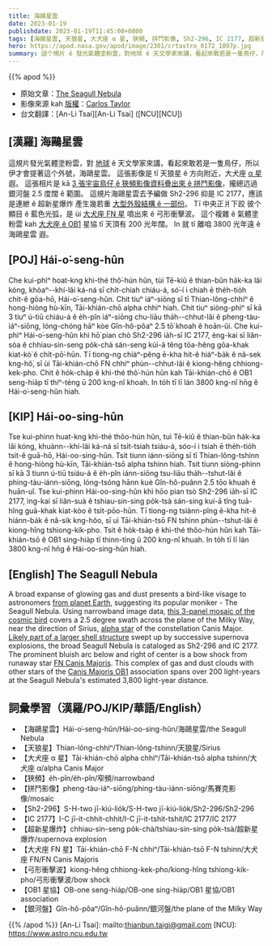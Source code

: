```yaml
---
title: 海鷗星雲
date: 2023-01-19
publishdate: 2023-01-19T11:45:00+0800
tags: [海鷗星雲, 天狼星, 大犬座 α 星, 狹頻, 拼鬥影像, Sh2-296, IC 2177, 超新星爆炸, 大犬座 FN 星, 弓形衝擊波, OB1 星協, 銀河盤]
hero: https://apod.nasa.gov/apod/image/2301/crtastro_0172_1097p.jpg
summary: 這个規片 ê 發光氣體塗粉雲，對地球 ê 天文學家來講，看起來敢若是一隻鳥仔，所以伊才會提著這个外號，海鷗星雲。
---
```


{{% apod %}}

- 原始文章：[The Seagull Nebula](https://apod.nasa.gov/apod/ap230119.html)
- 影像來源 kah [版權][copyright]：[Carlos Taylor](https://www.astrobin.com/users/CAPastrophotography/)
- 台文翻譯：[An-Li Tsai][An-Li Tsai] ([NCU][NCU])

## [漢羅] 海鷗星雲
這規片發光氣體塗粉雲，對 [地球][from planet Earth] ê 天文學家來講，看起來敢若是一隻鳥仔，所以伊才會提著這个外號，海鷗星雲。
這張影像是 tī 天狼星 ê 方向附近，大犬座 [α 星][alpha star] 遐。
這張相片是 kā [3 張宇宙鳥仔 ê 狹頻影像資料疊出來 ê 拼鬥影像][this 3-panel mosaic of the cosmic bird]，攏總迒過銀河盤 2.5 度闊 ê 範圍。
這規片海鷗星雲去予編做 Sh2-296 抑是 IC 2177，應該是連紲 ê 超新星爆炸 產生幾若重 [大型外殼結構 ê 一部份][Likely part of a larger shell structure]。
Tī 中央正爿下跤 彼个顯目 ê 藍色光弧，是 ùi [大犬座 FN 星][FN Canis Majoris] 噴出來 ê 弓形衝擊波。
這个複雜 ê 氣體塗粉雲 kah [大犬座 ê OB1][Canis Majoris OB1] 星協 tī 天頂有 200 光年闊。
In 就 tī 離咱 3800 光年遠 ê 海鷗星雲 遐。


## [POJ] Hái-o͘-seng-hûn
Che kui-phìⁿ hoat-kng khì-thé thô͘-hún hûn, tùi Tē-kiû ê thian-bûn ha̍k-ka lâi kóng, khòaⁿ--khí-lâi ká-ná sī chi̍t-chiah chiáu-á, só͘-í i chiah ē the̍h-tio̍h chit-ê gōa-hō, Hái-o͘-seng-hûn.
Chit tiuⁿ iáⁿ-siōng sī tī Thian-lông-chhiⁿ ê hong-hiòng hù-kīn, Tāi-khián-chō alpha chhiⁿ hiah.
Chit tiuⁿ siòng-phìⁿ sī kā 3 tiuⁿ ú-tiū chiáu-á ê e̍h-pîn iáⁿ-siōng chu-liāu tha̍h--chhut-lâi ê pheng-tàu-iáⁿ-siōng, lóng-chóng hāⁿ kòe Gîn-hô-pôaⁿ 2.5 tō͘ khoah ê hoān-ûi.
Che kui-phìⁿ Hái-o͘-seng-hûn khì hō͘ pian chò Sh2-296 ia̍h-sī IC 2177, èng-kai sī liân-sòa ê chhiau-sin-seng po̍k-chà sán-seng kúi-ā têng tōa-hêng gōa-khak kiat-kò͘ ê chi̍t-pō͘-hūn.
Tī tiong-ng chiàⁿ-pêng ē-kha hit-ê hiáⁿ-ba̍k ê nâ-sek kng-hô͘, sī ùi Tāi-khián-chō FN chhiⁿ phùn--chhut-lâi ê kiong-hêng chhiong-kek-pho.
Chit ê ho̍k-cha̍p ê khì-thé thô͘-hún hûn kah Tāi-khián-chō ê OB1 seng-hia̍p tī thiⁿ-téng ū 200 kng-nî khoah.
In to̍h tī lī lán 3800 kng-nî hn̄g ê Hái-o͘-seng-hûn hiah.

## [KIP] Hái-oo-sing-hûn
Tse kui-phìnn huat-kng khì-thé thôo-hún hûn, tuì Tē-kiû ê thian-bûn ha̍k-ka lâi kóng, khuànn--khí-lâi ká-ná sī tsi̍t-tsiah tsiáu-á, sóo-í i tsiah ē the̍h-tio̍h tsit-ê guā-hō, Hái-oo-sing-hûn.
Tsit tiunn iánn-siōng sī tī Thian-lông-tshinn ê hong-hiòng hù-kīn, Tāi-khián-tsō alpha tshinn hiah.
Tsit tiunn siòng-phìnn sī kā 3 tiunn ú-tiū tsiáu-á ê e̍h-pîn iánn-siōng tsu-liāu tha̍h--tshut-lâi ê phing-tàu-iánn-siōng, lóng-tsóng hānn kuè Gîn-hô-puânn 2.5 tōo khuah ê huān-uî.
Tse kui-phìnn Hái-oo-sing-hûn khì hōo pian tsò Sh2-296 ia̍h-sī IC 2177, ìng-kai sī liân-suà ê tshiau-sin-sing po̍k-tsà sán-sing kuí-ā tîng tuā-hîng guā-khak kiat-kòo ê tsi̍t-pōo-hūn.
Tī tiong-ng tsiànn-pîng ē-kha hit-ê hiánn-ba̍k ê nâ-sik kng-hôo, sī uì Tāi-khián-tsō FN tshinn phùn--tshut-lâi ê kiong-hîng tshiong-kik-pho.
Tsit ê ho̍k-tsa̍p ê khì-thé thôo-hún hûn kah Tāi-khián-tsō ê OB1 sing-hia̍p tī thinn-tíng ū 200 kng-nî khuah.
In to̍h tī lī lán 3800 kng-nî hn̄g ê Hái-oo-sing-hûn hiah.

## [English] The Seagull Nebula
A broad expanse of glowing gas and dust presents a bird-like visage to astronomers [from planet Earth][from planet Earth], suggesting its popular moniker - The Seagull Nebula.
Using narrowband image data, [this 3-panel mosaic of the cosmic bird][this 3-panel mosaic of the cosmic bird] covers a 2.5 degree swath across the plane of the Milky Way, near the direction of Sirius, [alpha star][alpha star] of the constellation Canis Major.
[Likely part of a larger shell structure][Likely part of a larger shell structure] swept up by successive supernova explosions, the broad Seagull Nebula is cataloged as Sh2-296 and IC 2177.
The prominent bluish arc below and right of center is a bow shock from runaway star [FN Canis Majoris][FN Canis Majoris].
This complex of gas and dust clouds with other stars of the [Canis Majoris OB1][Canis Majoris OB1] association spans over 200 light-years at the Seagull Nebula's estimated 3,800 light-year distance.


## 詞彙學習（漢羅/POJ/KIP/華語/English）
- 【海鷗星雲】Hái-o͘-seng-hûn/Hái-oo-sing-hûn/海鷗星雲/the Seagull Nebula
- 【天狼星】Thian-lông-chhiⁿ/Thian-lông-tshinn/天狼星/Sirius
- 【大犬座 α 星】Tāi-khián-chō alpha chhiⁿ/Tāi-khián-tsō alpha tshinn/大犬座 α/alpha Canis Major
- 【狹頻】e̍h-pîn/e̍h-pîn/窄頻/narrowband
- 【拼鬥影像】pheng-tàu-iáⁿ-siōng/phing-tàu-iánn-siōng/馬賽克影像/mosaic
- 【Sh2-296】S-H-two jī-kiú-lio̍k/S-H-two jī-kiú-lio̍k/Sh2-296/Sh2-296
- 【IC 2177】I-C jī-it-chhit-chhit/I-C jī-it-tshit-tshit/IC 2177/IC 2177
- 【超新星爆炸】chhiau-sin-seng po̍k-chà/tshiau-sin-sing po̍k-tsà/超新星爆炸/supernova explosion
- 【大犬座 FN 星】Tāi-khián-chō F-N chhiⁿ/Tāi-khián-tsō F-N tshinn/大犬座 FN/FN Canis Majoris
- 【弓形衝擊波】kiong-hêng chhiong-kek-pho/kiong-hîng tshiong-kik-pho/弓形衝擊波/bow shock 
- 【OB1 星協】OB-one seng-hia̍p/OB-one sing-hia̍p/OB1 星協/OB1 association
- 【銀河盤】Gîn-hô-pôaⁿ/Gîn-hô-puânn/銀河盤/the plane of the Milky Way


{{% /apod %}}
[An-Li Tsai]: mailto:thianbun.taigi@gmail.com
[NCU]: https://www.astro.ncu.edu.tw

[copyright]: https://apod.nasa.gov/apod/fap/lib/about_apod.html#srapply
[License]: https://creativecommons.org/licenses/by/2.0/

[from planet Earth]:https://apod.nasa.gov/apod/ap090411.html
[this 3-panel mosaic of the cosmic bird]:https://www.astrobin.com/rp3xqj/
[alpha star]:https://apod.nasa.gov/apod/ap221218.html
[Likely part of a larger shell structure]:https://ui.adsabs.harvard.edu/abs/2019A%26A...628A..44F/abstract
[FN Canis Majoris]:https://en.wikipedia.org/wiki/FN_Canis_Majoris
[Canis Majoris OB1]:https://ui.adsabs.harvard.edu/abs/2019A%26A...628A..44F/abstract

